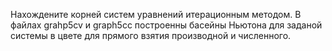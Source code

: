 Нахождените корней систем уравнений итерационным методом. В файлах grahp5cv и graph5cc построенны басейны Ньютона для заданой системы в цвете для прямого взятия производной и численного.   

